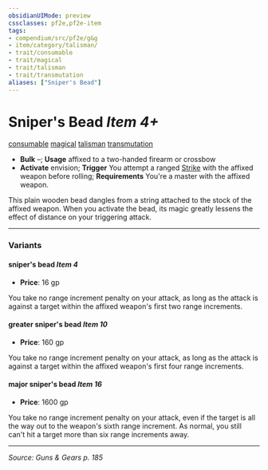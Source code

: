 ```yaml
---
obsidianUIMode: preview
cssclasses: pf2e,pf2e-item
tags:
- compendium/src/pf2e/g&g
- item/category/talisman/
- trait/consumable
- trait/magical
- trait/talisman
- trait/transmutation
aliases: ["Sniper's Bead"]
---
```

# Sniper's Bead *Item 4+*  
[consumable](rules/traits/consumable.md "Consumable Item Trait")  [magical](rules/traits/magical.md "Magical Item Trait")  [talisman](rules/traits/talisman.md "Talisman Item Trait")  [transmutation](rules/traits/transmutation.md "Transmutation School Trait")  

- **Bulk** –; **Usage** affixed to a two-handed firearm or crossbow
- **Activate** envision; **Trigger** You attempt a ranged [Strike](rules/actions/strike.md) with the affixed weapon before rolling; **Requirements** You're a master with the affixed weapon.

This plain wooden bead dangles from a string attached to the stock of the affixed weapon. When you activate the bead, its magic greatly lessens the effect of distance on your triggering attack.

---

### Variants

#### sniper's bead *Item 4*

- **Price**: 16 gp

You take no range increment penalty on your attack, as long as the attack is against a target within the affixed weapon's first two range increments.

#### greater sniper's bead *Item 10*

- **Price**: 160 gp

You take no range increment penalty on your attack, as long as the attack is against a target within the affixed weapon's first four range increments.

#### major sniper's bead *Item 16*

- **Price**: 1600 gp

You take no range increment penalty on your attack, even if the target is all the way out to the weapon's sixth range increment. As normal, you still can't hit a target more than six range increments away.

---
*Source: Guns & Gears p. 185*